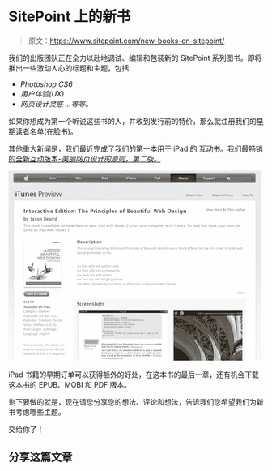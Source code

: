 # SitePoint 上的新书

> 原文：<https://www.sitepoint.com/new-books-on-sitepoint/>

 [](https://www.sitepoint.com/new-books-on-sitepoint/) 我们的出版团队正在全力以赴地调试、编辑和包装新的 SitePoint 系列图书。即将推出一些激动人心的标题和主题，包括:

*   *Photoshop CS6*
*   *用户体验(UX)*
*   *网页设计灵感*
    *…等等。*

如果你想成为第一个听说这些书的人，并收到发行前的特价，那么就注册我们的[早期读者](https://www.facebook.com/sitepoint/app_137541772984354)名单(在脸书)。

其他重大新闻是，我们最近完成了我们的第一本用于 iPad 的 [互动书。我们最畅销的全新互动版本-*美丽网页设计的原则，第二版。*](http://itunes.apple.com/book/interactive-edition-principles/id526250506?mt=11)

[![View the iPad edition of ](img/1a58d546ad69ce924387af523e634427.png "View the iPad edition of ")](http://itunes.apple.com/book/interactive-edition-principles/id526250506?mt=11)

iPad 书籍的早期订单可以获得额外的好处，在这本书的最后一章，还有机会下载这本书的 EPUB、MOBI 和 PDF 版本。

剩下要做的就是，现在请您分享您的想法、评论和想法，告诉我们您希望我们为新书考虑哪些主题。

交给你了！

## 分享这篇文章